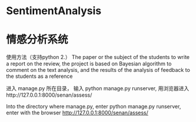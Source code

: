 # SentimentAnalysis
# 情感分析系统
使用方法（支持python 2.）
The paper or the subject of the students to write a report on the review, the project is based on Bayesian algorithm to comment on the text analysis, and the results of the analysis of feedback to the students as a reference




进入 manage.py 所在目录， 输入 python manage.py runserver, 用浏览器进入http://127.0.0.1:8000/senan/assess/








Into the directory where manage.py, enter python manage.py runserver, enter with the browser http://127.0.0.1:8000/senan/assess/

